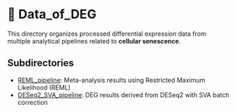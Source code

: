 # 🧬 Data_of_DEG

This directory organizes processed differential expression data from multiple analytical pipelines related to **cellular senescence**.

## Subdirectories
- [REML_pipeline](./REML_pipeline): Meta-analysis results using Restricted Maximum Likelihood (REML)
- [DESeq2_SVA_pipeline](./DESeq2_SVA_pipeline): DEG results derived from DESeq2 with SVA batch correction
